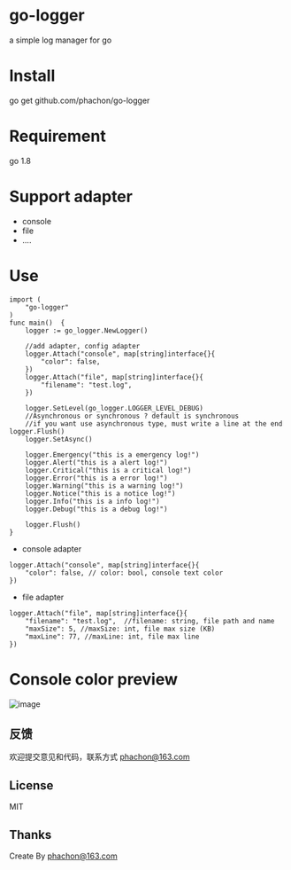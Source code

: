 # go-logger
a simple log manager for go

# Install
go get github.com/phachon/go-logger

# Requirement
go 1.8

# Support adapter
- console
- file
- ....

# Use

```
import (
	"go-logger"
)
func main()  {
    logger := go_logger.NewLogger()

    //add adapter, config adapter
    logger.Attach("console", map[string]interface{}{
        "color": false,
    })
    logger.Attach("file", map[string]interface{}{
        "filename": "test.log",
    })

    logger.SetLevel(go_logger.LOGGER_LEVEL_DEBUG)
    //Asynchronous or synchronous ? default is synchronous
    //if you want use asynchronous type, must write a line at the end logger.Flush()
    logger.SetAsync()

    logger.Emergency("this is a emergency log!")
    logger.Alert("this is a alert log!")
    logger.Critical("this is a critical log!")
    logger.Error("this is a error log!")
    logger.Warning("this is a warning log!")
    logger.Notice("this is a notice log!")
    logger.Info("this is a info log!")
    logger.Debug("this is a debug log!")

    logger.Flush()
}
```

- console adapter
```
logger.Attach("console", map[string]interface{}{
    "color": false, // color: bool, console text color
})
```

- file adapter

```
logger.Attach("file", map[string]interface{}{
    "filename": "test.log",  //filename: string, file path and name
    "maxSize": 5, //maxSize: int, file max size (KB)
    "maxLine": 77, //maxLine: int, file max line
})
```

# Console color preview
![image](https://github.com/phachon/go-logger/blob/master/example/images/console.png)

## 反馈

欢迎提交意见和代码，联系方式 phachon@163.com

## License

MIT

Thanks
---------
Create By phachon@163.com
